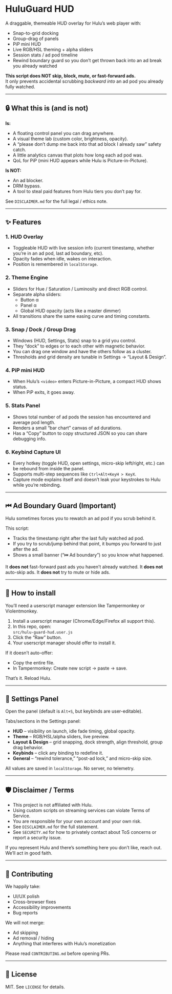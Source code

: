 # HuluGuard HUD

A draggable, themeable HUD overlay for Hulu’s web player with:
- Snap-to-grid docking
- Group-drag of panels
- PiP mini HUD
- Live RGB/HSL theming + alpha sliders
- Session stats / ad pod timeline
- Rewind boundary guard so you don’t get thrown back into an ad break you already watched

**This script does NOT skip, block, mute, or fast-forward ads.**  
It only prevents accidental scrubbing *backward into* an ad pod you already fully watched.

---

## 🔒 What this is (and is not)

**Is:**
- A floating control panel you can drag anywhere.
- A visual theme lab (custom color, brightness, opacity).
- A “please don’t dump me back into that ad block I already saw” safety catch.
- A little analytics canvas that plots how long each ad pod was.
- QoL for PiP (mini HUD appears while Hulu is Picture-in-Picture).

**Is NOT:**
- An ad blocker.
- DRM bypass.
- A tool to steal paid features from Hulu tiers you don’t pay for.

See `DISCLAIMER.md` for the full legal / ethics note.

---

## ✨ Features

### 1. HUD Overlay
- Toggleable HUD with live session info (current timestamp, whether you’re in an ad pod, last ad boundary, etc).
- Opacity fades when idle, wakes on interaction.
- Position is remembered in `localStorage`.

### 2. Theme Engine
- Sliders for Hue / Saturation / Luminosity and direct RGB control.
- Separate alpha sliders:
  - Button α
  - Panel α
  - Global HUD opacity (acts like a master dimmer)
- All transitions share the same easing curve and timing constants.

### 3. Snap / Dock / Group Drag
- Windows (HUD, Settings, Stats) snap to a grid you control.
- They “dock” to edges or to each other with magnetic behavior.
- You can drag one window and have the others follow as a cluster.
- Thresholds and grid density are tunable in Settings → “Layout & Design”.

### 4. PiP mini HUD
- When Hulu’s `<video>` enters Picture-in-Picture, a compact HUD shows status.
- When PiP exits, it goes away.

### 5. Stats Panel
- Shows total number of ad pods the session has encountered and average pod length.
- Renders a small “bar chart” canvas of ad durations.
- Has a “Copy” button to copy structured JSON so you can share debugging info.

### 6. Keybind Capture UI
- Every hotkey (toggle HUD, open settings, micro-skip left/right, etc.) can be rebound from inside the panel.
- Supports multi-step sequences like `Ctrl+Alt+KeyH > KeyX`.
- Capture mode explains itself and doesn’t leak your keystrokes to Hulu while you’re rebinding.

---

## ⏮ Ad Boundary Guard (Important)

Hulu sometimes forces you to rewatch an ad pod if you scrub behind it.

This script:
- Tracks the timestamp right after the last fully watched ad pod.
- If you try to scrub/jump behind that point, it bumps you forward to just after the ad.
- Shows a small banner (“⏮️ Ad boundary”) so you know what happened.

It **does not** fast-forward past ads you haven’t already watched.
It **does not** auto-skip ads.
It **does not** try to mute or hide ads.

---

## 🧪 How to install

You’ll need a userscript manager extension like Tampermonkey or Violentmonkey.

1. Install a userscript manager (Chrome/Edge/Firefox all support this).
2. In this repo, open:  
   `src/hulu-guard-hud.user.js`
3. Click the “Raw” button.
4. Your userscript manager should offer to install it.

If it doesn’t auto-offer:
- Copy the entire file.
- In Tampermonkey: Create new script → paste → save.

That’s it. Reload Hulu.

---

## 🔧 Settings Panel

Open the panel (default is `Alt+S`, but keybinds are user-editable).

Tabs/sections in the Settings panel:
- **HUD** – visibility on launch, idle fade timing, global opacity.
- **Theme** – RGB/HSL/alpha sliders, live preview.
- **Layout & Design** – grid snapping, dock strength, align threshold, group drag behavior.
- **Keybinds** – click any binding to redefine it.
- **General** – “rewind tolerance,” “post-ad lock,” and micro-skip size.

All values are saved in `localStorage`. No server, no telemetry.

---

## 🛡 Disclaimer / Terms

- This project is not affiliated with Hulu.
- Using custom scripts on streaming services can violate Terms of Service.
- You are responsible for your own account and your own risk.
- See `DISCLAIMER.md` for the full statement.
- See `SECURITY.md` for how to privately contact about ToS concerns or report a security issue.

If you represent Hulu and there’s something here you don’t like, reach out. We’ll act in good faith.

---

## 🤝 Contributing

We happily take:
- UI/UX polish
- Cross-browser fixes
- Accessibility improvements
- Bug reports

We will not merge:
- Ad skipping
- Ad removal / hiding
- Anything that interferes with Hulu’s monetization

Please read `CONTRIBUTING.md` before opening PRs.

---

## 📜 License

MIT. See `LICENSE` for details.
